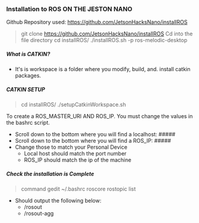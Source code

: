 ### Installation to ROS  ON THE JESTON NANO 

Github Repository used: https://github.com/JetsonHacksNano/installROS

  > git clone https://github.com/JetsonHacksNano/installROS
  Cd into the file directory 
  > cd installROS/
  > ./installROS.sh -p ros-melodic-desktop

  ##### What is CATKIN? 
  - It's is workspace is a folder where you modify, build, and. install catkin packages. 

  ##### CATKIN SETUP 

  > cd installROS/
  > ./setupCatkinWorkspace.sh

  To create a ROS_MASTER_URI AND ROS_IP. You must change the values in the bashrc script. 
  - Scroll down to the bottom where you will find a localhost: ##### 
  - Scroll down to the bottom where you will find a ROS_IP: ##### 
  - Change those to match your Personal Device
    - Local host should match the port number
    - ROS_IP should match the ip of the machine 

  ##### Check the installation is Complete 
  > command gedit ~/.bashrc
  > roscore
  > rostopic list

  - Should output the following below:  
    - /rosout
    - /rosout-agg
